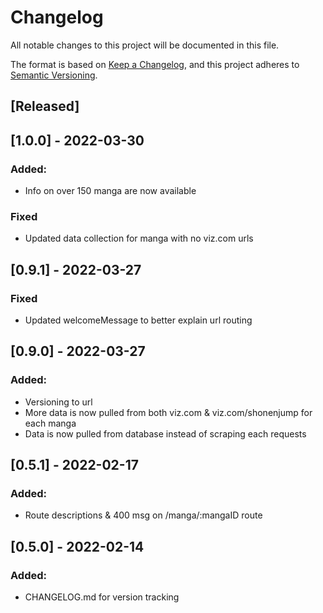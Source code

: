 # Changelog

All notable changes to this project will be documented in this file.

The format is based on [Keep a Changelog](https://keepachangelog.com/en/1.0.0/),
and this project adheres to [Semantic Versioning](https://semver.org/spec/v2.0.0.html).

## [Released]

## [1.0.0] - 2022-03-30
### Added:
- Info on over 150 manga are now available

### Fixed
- Updated data collection for manga with no viz.com urls

## [0.9.1] - 2022-03-27
### Fixed
- Updated welcomeMessage to better explain url routing

## [0.9.0] - 2022-03-27
### Added:
- Versioning to url
- More data is now pulled from both viz.com & viz.com/shonenjump for each manga
- Data is now pulled from database instead of scraping each requests

## [0.5.1] - 2022-02-17
### Added:
- Route descriptions & 400 msg on /manga/:mangaID route

## [0.5.0] - 2022-02-14
### Added:
- CHANGELOG.md for version tracking